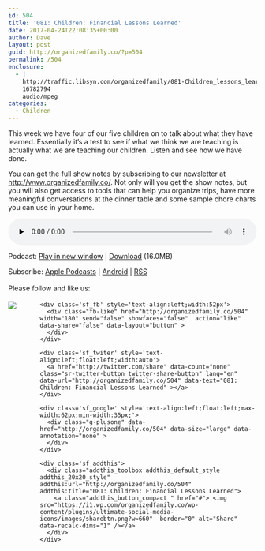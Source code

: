 ```yaml
---
id: 504
title: '081: Children: Financial Lessons Learned'
date: 2017-04-24T22:08:35+00:00
author: Dave
layout: post
guid: http://organizedfamily.co/?p=504
permalink: /504
enclosure:
  - |
    http://traffic.libsyn.com/organizedfamily/081-Children_lessons_learned.mp3
    16782794
    audio/mpeg
categories:
  - Children
---
```

This week we have four of our five children on to talk about what they have learned. Essentially it&#8217;s a test to see if what we think we are teaching is actually what we are teaching our children. Listen and see how we have done.

You can get the full show notes by subscribing to our newsletter at <http://www.organizedfamily.co/>. Not only will you get the show notes, but you will also get access to tools that can help you organize trips, have more meaningful conversations at the dinner table and some sample chore charts you can use in your home.

<div class="powerpress_player" id="powerpress_player_5402">
  <audio class="wp-audio-shortcode" id="audio-504-82" preload="none" style="width: 100%;" controls="controls"><source type="audio/mpeg" src="http://traffic.libsyn.com/organizedfamily/081-Children_lessons_learned.mp3?_=82" /><a href="http://traffic.libsyn.com/organizedfamily/081-Children_lessons_learned.mp3">http://traffic.libsyn.com/organizedfamily/081-Children_lessons_learned.mp3</a></audio>
</div>

<p class="powerpress_links powerpress_links_mp3">
  Podcast: <a href="http://traffic.libsyn.com/organizedfamily/081-Children_lessons_learned.mp3" class="powerpress_link_pinw" target="_blank" title="Play in new window" onclick="return powerpress_pinw('http://organizedfamily.co/?powerpress_pinw=504-podcast');" rel="nofollow">Play in new window</a> | <a href="http://traffic.libsyn.com/organizedfamily/081-Children_lessons_learned.mp3" class="powerpress_link_d" title="Download" rel="nofollow" download="081-Children_lessons_learned.mp3">Download</a> (16.0MB)
</p>

<p class="powerpress_links powerpress_subscribe_links">
  Subscribe: <a href="https://itunes.apple.com/us/podcast/organized-family/id1047979605?mt=2&ls=1#episodeGuid=http%3A%2F%2Forganizedfamily.co%2F%3Fp%3D504" class="powerpress_link_subscribe powerpress_link_subscribe_itunes" title="Subscribe on Apple Podcasts" rel="nofollow">Apple Podcasts</a> | <a href="http://subscribeonandroid.com/organizedfamily.co/feed/podcast" class="powerpress_link_subscribe powerpress_link_subscribe_android" title="Subscribe on Android" rel="nofollow">Android</a> | <a href="http://organizedfamily.co/feed/podcast" class="powerpress_link_subscribe powerpress_link_subscribe_rss" title="Subscribe via RSS" rel="nofollow">RSS</a>
</p>

<div class='sfsi_Sicons' style='width: 100%; display: inline-block; vertical-align: middle; text-align:left'>
  <div style='margin:0px 8px 0px 0px; line-height: 24px'>
    <span>Please follow and like us:</span>
  </div>
  
  <div class='sfsi_socialwpr'>
    <div class='sf_subscrbe' style='text-align:left;float:left;width:64px'>
      <a href="http://www.specificfeeds.com/widget/emailsubscribe/MTc5ODgx/OA==/" target="_blank"><img src="https://i2.wp.com/organizedfamily.co/wp-content/plugins/ultimate-social-media-icons/images/follow_subscribe.png?w=660" data-recalc-dims="1" /></a>
    </div>
    
    <div class='sf_fb' style='text-align:left;width:52px'>
      <div class="fb-like" href="http://organizedfamily.co/504" width="180" send="false" showfaces="false"  action="like" data-share="false" data-layout="button" >
      </div>
    </div>
    
    <div class='sf_twiter' style='text-align:left;float:left;width:auto'>
      <a href="http://twitter.com/share" data-count="none" class="sr-twitter-button twitter-share-button" lang="en" data-url="http://organizedfamily.co/504" data-text="081: Children: Financial Lessons Learned" ></a>
    </div>
    
    <div class='sf_google' style='text-align:left;float:left;max-width:62px;min-width:35px;'>
      <div class="g-plusone" data-href="http://organizedfamily.co/504" data-size="large" data-annotation="none" >
      </div>
    </div>
    
    <div class='sf_addthis'>
      <div class="addthis_toolbox addthis_default_style addthis_20x20_style" addthis:url="http://organizedfamily.co/504" addthis:title="081: Children: Financial Lessons Learned">
        <a class="addthis_button_compact " href="#"> <img src="https://i1.wp.com/organizedfamily.co/wp-content/plugins/ultimate-social-media-icons/images/sharebtn.png?w=660"  border="0" alt="Share" data-recalc-dims="1" /></a>
      </div>
    </div>
  </div>
</div>